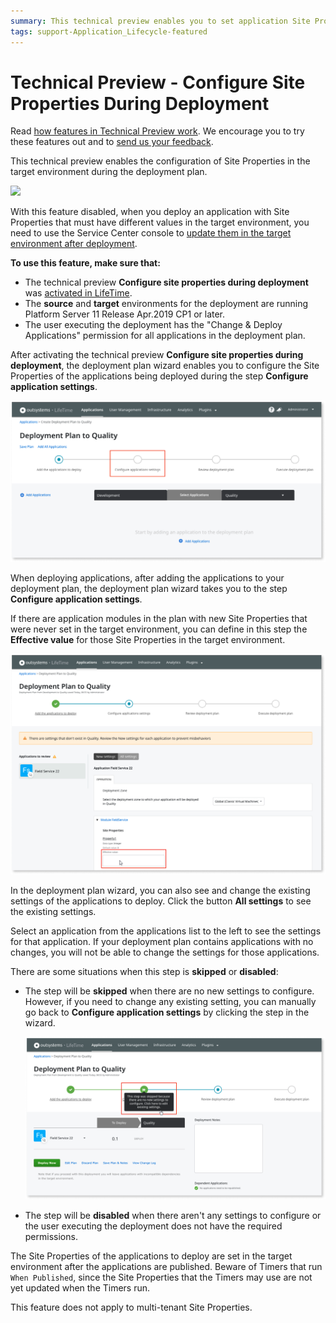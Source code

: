 ```yaml
---
summary: This technical preview enables you to set application Site Properties in the target environment while performing a deployment in LifeTime.
tags: support-Application_Lifecycle-featured
---
```


# Technical Preview - Configure Site Properties During Deployment

<div class="info" markdown="1">

Read [how features in Technical Preview work](https://success.outsystems.com/Support/Enterprise_Customers/Upgrading/Technical_Preview_features). We encourage you to try these features out and to [send us your feedback](https://www.outsystems.com/forums/discussion/48360/configure-site-properties-during-deployment/#Post177757).

</div>

This technical preview enables the configuration of Site Properties in the target environment during the deployment plan.

![](images/configure-settings-during-deploy-1.gif)

With this feature disabled, when you deploy an application with Site Properties that must have different values in the target environment, you need to use the Service Center console to [update them in the target environment after deployment](configure-application-settings-after-deployment.md).

<div class="info" markdown="1">

**To use this feature, make sure that:**

* The technical preview **Configure site properties during deployment** was [activated in LifeTime](https://success.outsystems.com/Support/Enterprise_Customers/Upgrading/Technical_Preview_features).
* The **source** and **target** environments for the deployment are running Platform Server 11 Release Apr.2019 CP1 or later.
* The user executing the deployment has the "Change & Deploy Applications" permission for all applications in the deployment plan.

</div>

After activating the technical preview **Configure site properties during deployment**, the deployment plan wizard enables you to configure the Site Properties of the applications being deployed during the step **Configure application settings**.

![](images/configure-settings-during-deploy-2.png?width=800)

When deploying applications, after adding the applications to your deployment plan, the deployment plan wizard takes you to the step **Configure application settings**.

If there are application modules in the plan with new Site Properties that were never set in the target environment, you can define in this step the **Effective value** for those Site Properties in the target environment.

![](images/configure-site-settings-during-deploy-3.png?width=800)

In the deployment plan wizard, you can also see and change the existing settings of the applications to deploy. Click the button **All settings** to see the existing settings.

Select an application from the applications list to the left to see the settings for that application. If your deployment plan contains applications with no changes, you will not be able to change the settings for those applications.

There are some situations when this step is **skipped** or **disabled**:

* The step will be **skipped** when there are no new settings to configure. However, if you need to change any existing setting, you can manually go back to **Configure application settings** by clicking the step in the wizard.

    ![](images/configure-settings-during-deploy-4.png?width=800)

* The step will be **disabled** when there aren't any settings to configure or the user executing the deployment does not have the required permissions.

The Site Properties of the applications to deploy are set in the target environment after the applications are published. Beware of Timers that run `When Published`, since the Site Properties that the Timers may use are not yet updated when the Timers run.

This feature does not apply to multi-tenant Site Properties.
